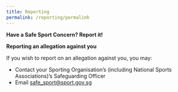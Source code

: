 ```yaml
---
title: Reporting
permalink: /reporting/permalink
---
```

**Have a Safe Sport Concern? Report it!**


**Reporting an allegation against you**

If you wish to report on an allegation against you, you may:

* Contact your Sporting Organisation’s (including National Sports Associations)’s Safeguarding Officer
* Email safe_sport@sport.gov.sg
